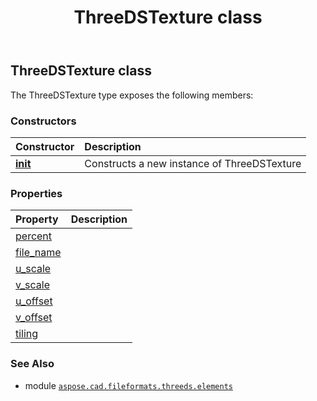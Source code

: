 ﻿---
title: ThreeDSTexture class
second_title: Aspose.CAD for Python via .NET API References
description: 
type: docs
weight: 70
url: /aspose.cad.fileformats.threeds.elements/threedstexture/
is_root: false
---

## ThreeDSTexture class



The ThreeDSTexture type exposes the following members:

### Constructors
| Constructor | Description |
| :- | :- |
| [__init__](/cad/python-net/aspose.cad.fileformats.threeds.elements/threedstexture/__init__/#) | Constructs a new instance of ThreeDSTexture |


### Properties
| Property | Description |
| :- | :- |
| [percent](/cad/python-net/aspose.cad.fileformats.threeds.elements/threedstexture/percent) |  |
| [file_name](/cad/python-net/aspose.cad.fileformats.threeds.elements/threedstexture/file_name) |  |
| [u_scale](/cad/python-net/aspose.cad.fileformats.threeds.elements/threedstexture/u_scale) |  |
| [v_scale](/cad/python-net/aspose.cad.fileformats.threeds.elements/threedstexture/v_scale) |  |
| [u_offset](/cad/python-net/aspose.cad.fileformats.threeds.elements/threedstexture/u_offset) |  |
| [v_offset](/cad/python-net/aspose.cad.fileformats.threeds.elements/threedstexture/v_offset) |  |
| [tiling](/cad/python-net/aspose.cad.fileformats.threeds.elements/threedstexture/tiling) |  |



### See Also
* module [`aspose.cad.fileformats.threeds.elements`](..)
